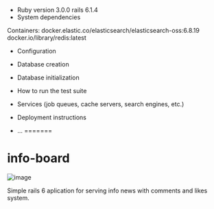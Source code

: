 * Ruby version
3.0.0 rails 6.1.4
* System dependencies

Containers:
docker.elastic.co/elasticsearch/elasticsearch-oss:6.8.19
docker.io/library/redis:latest
* Configuration

* Database creation

* Database initialization

* How to run the test suite

* Services (job queues, cache servers, search engines, etc.)

* Deployment instructions

* ...
=======
# info-board

![image](https://user-images.githubusercontent.com/1632227/142298233-554757a8-1903-4b70-9049-d5ad1a2a6c2e.png)

Simple rails 6 aplication for serving info news with comments and likes system.

